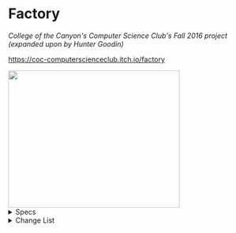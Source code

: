# Factory

*College of the Canyon's Computer Science Club's Fall 2016 project (expanded upon by Hunter Goodin)* 

https://coc-computerscienceclub.itch.io/factory

<img src="https://huntergoodin.com/images/devphotos/FactoryLogo.png" width="347" height="278" />

<details>
<summary>Specs</summary>
<blockquote>

Unity 5.6.0f3
https://download.unity3d.com/download_unity/497a0f351392/Windows64EditorInstaller/UnitySetup64-5.6.0f3.exe

SLN solution in Visual Studio Community 2019 Preview 
https://visualstudio.microsoft.com/vs/community/

</blockquote>
</details>

<details>
<summary>Change List</summary>
<blockquote>

<details>
<summary>CL-000000 (The First Update)</summary>
<blockquote>

- Made the following changes: 
	- Added project as it was in the old repository
	- Edited the README to reflect the above changes 

</blockquote>
</details>

</blockquote>
</details>
